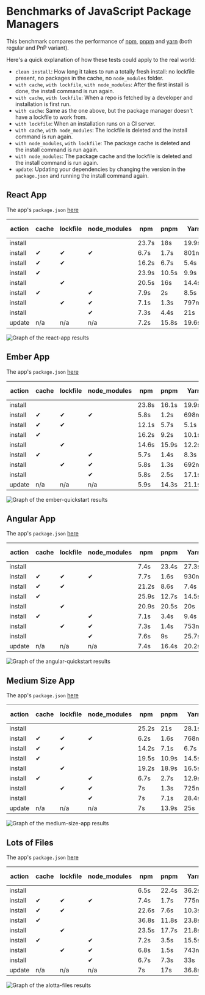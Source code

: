 # Benchmarks of JavaScript Package Managers

This benchmark compares the performance of [npm](https://github.com/npm/cli), [pnpm](https://github.com/pnpm/pnpm) and [yarn](https://github.com/yarnpkg/yarn) (both regular and PnP variant).

Here's a quick explanation of how these tests could apply to the real world:

- `clean install`: How long it takes to run a totally fresh install: no lockfile present, no packages in the cache, no `node_modules` folder.
- `with cache`, `with lockfile`, `with node_modules`: After the first install is done, the install command is run again.
- `with cache`, `with lockfile`: When a repo is fetched by a developer and installation is first run.
- `with cache`: Same as the one above, but the package manager doesn't have a lockfile to work from.
- `with lockfile`: When an installation runs on a CI server.
- `with cache`, `with node_modules`: The lockfile is deleted and the install command is run again.
- `with node_modules`, `with lockfile`: The package cache is deleted and the install command is run again.
- `with node_modules`: The package cache and the lockfile is deleted and the install command is run again.
- `update`: Updating your dependencies by changing the version in the `package.json` and running the install command again.

## React App

The app's `package.json` [here](./fixtures/react-app/package.json)

| action  | cache | lockfile | node_modules| npm | pnpm | Yarn | Yarn PnP |
| ---     | ---   | ---      | ---         | --- | --- | --- | --- |
| install |       |          |             | 23.7s | 18s | 19.9s | 16.1s |
| install | ✔     | ✔        | ✔           | 6.7s | 1.7s | 801ms | n/a |
| install | ✔     | ✔        |             | 16.2s | 6.7s | 5.4s | 1.8s |
| install | ✔     |          |             | 23.9s | 10.5s | 9.9s | 6.3s |
| install |       | ✔        |             | 20.5s | 16s | 14.4s | 10.6s |
| install | ✔     |          | ✔           | 7.9s | 2s | 8.5s | n/a |
| install |       | ✔        | ✔           | 7.1s | 1.3s | 797ms | n/a |
| install |       |          | ✔           | 7.3s | 4.4s | 21s | n/a |
| update  | n/a   | n/a      | n/a         | 7.2s | 15.8s | 19.6s | 16.2s |

![Graph of the react-app results](./results/imgs/react-app.svg)

## Ember App

The app's `package.json` [here](./fixtures/ember-quickstart/package.json)

| action  | cache | lockfile | node_modules| npm | pnpm | Yarn | Yarn PnP |
| ---     | ---   | ---      | ---         | --- | --- | --- | --- |
| install |       |          |             | 23.8s | 16.1s | 19.9s | 14.3s |
| install | ✔     | ✔        | ✔           | 5.8s | 1.2s | 698ms | n/a |
| install | ✔     | ✔        |             | 12.1s | 5.7s | 5.1s | 1.7s |
| install | ✔     |          |             | 16.2s | 9.2s | 10.1s | 7.3s |
| install |       | ✔        |             | 14.6s | 15.9s | 12.2s | 9.6s |
| install | ✔     |          | ✔           | 5.7s | 1.4s | 8.3s | n/a |
| install |       | ✔        | ✔           | 5.8s | 1.3s | 692ms | n/a |
| install |       |          | ✔           | 5.8s | 2.5s | 17.1s | n/a |
| update  | n/a   | n/a      | n/a         | 5.9s | 14.3s | 21.1s | 12s |

![Graph of the ember-quickstart results](./results/imgs/ember-quickstart.svg)

## Angular App

The app's `package.json` [here](./fixtures/angular-quickstart/package.json)

| action  | cache | lockfile | node_modules| npm | pnpm | Yarn | Yarn PnP |
| ---     | ---   | ---      | ---         | --- | --- | --- | --- |
| install |       |          |             | 7.4s | 23.4s | 27.3s | 23.3s |
| install | ✔     | ✔        | ✔           | 7.7s | 1.6s | 930ms | n/a |
| install | ✔     | ✔        |             | 21.2s | 8.6s | 7.4s | 1.9s |
| install | ✔     |          |             | 25.9s | 12.7s | 14.5s | 7.7s |
| install |       | ✔        |             | 20.9s | 20.5s | 20s | 15.3s |
| install | ✔     |          | ✔           | 7.1s | 3.4s | 9.4s | n/a |
| install |       | ✔        | ✔           | 7.3s | 1.4s | 753ms | n/a |
| install |       |          | ✔           | 7.6s | 9s | 25.7s | n/a |
| update  | n/a   | n/a      | n/a         | 7.4s | 16.4s | 20.2s | 13.5s |

![Graph of the angular-quickstart results](./results/imgs/angular-quickstart.svg)

## Medium Size App

The app's `package.json` [here](./fixtures/medium-size-app/package.json)

| action  | cache | lockfile | node_modules| npm | pnpm | Yarn | Yarn PnP |
| ---     | ---   | ---      | ---         | --- | --- | --- | --- |
| install |       |          |             | 25.2s | 21s | 28.1s | 20.6s |
| install | ✔     | ✔        | ✔           | 6.2s | 1.6s | 768ms | n/a |
| install | ✔     | ✔        |             | 14.2s | 7.1s | 6.7s | 1.8s |
| install | ✔     |          |             | 19.5s | 10.9s | 14.5s | 11.8s |
| install |       | ✔        |             | 19.2s | 18.9s | 16.5s | 12.7s |
| install | ✔     |          | ✔           | 6.7s | 2.7s | 12.9s | n/a |
| install |       | ✔        | ✔           | 7s | 1.3s | 725ms | n/a |
| install |       |          | ✔           | 7s | 7.1s | 28.4s | n/a |
| update  | n/a   | n/a      | n/a         | 7s | 13.9s | 25s | 21.6s |

![Graph of the medium-size-app results](./results/imgs/medium-size-app.svg)

## Lots of Files

The app's `package.json` [here](./fixtures/alotta-files/package.json)

| action  | cache | lockfile | node_modules| npm | pnpm | Yarn | Yarn PnP |
| ---     | ---   | ---      | ---         | --- | --- | --- | --- |
| install |       |          |             | 6.5s | 22.4s | 36.2s | 59.1s |
| install | ✔     | ✔        | ✔           | 7.4s | 1.7s | 775ms | n/a |
| install | ✔     | ✔        |             | 22.6s | 7.6s | 10.3s | 1.8s |
| install | ✔     |          |             | 36.8s | 11.8s | 23.8s | 13.1s |
| install |       | ✔        |             | 23.5s | 17.7s | 21.8s | 13s |
| install | ✔     |          | ✔           | 7.2s | 3.5s | 15.5s | n/a |
| install |       | ✔        | ✔           | 6.8s | 1.5s | 743ms | n/a |
| install |       |          | ✔           | 6.7s | 7.3s | 33s | n/a |
| update  | n/a   | n/a      | n/a         | 7s | 17s | 36.8s | 26.7s |

![Graph of the alotta-files results](./results/imgs/alotta-files.svg)